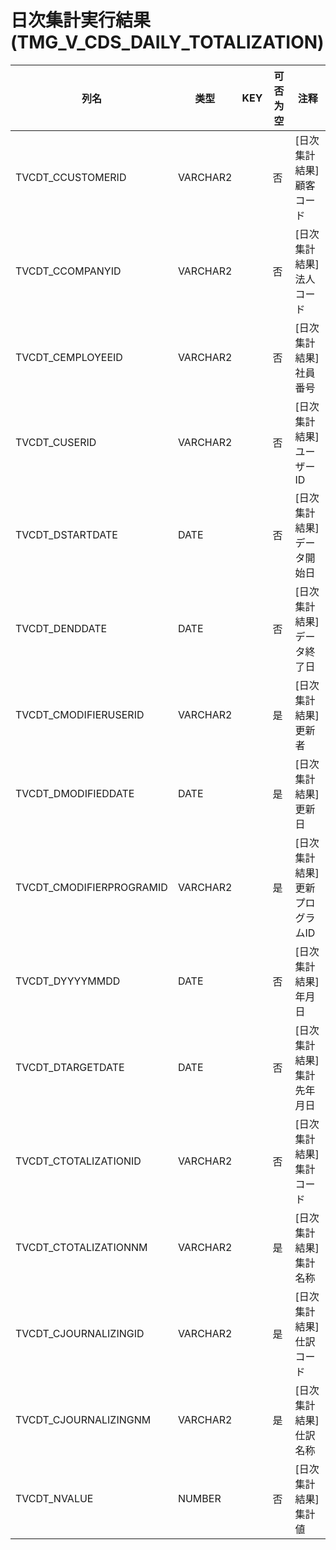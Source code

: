 # 日次集計実行結果(TMG_V_CDS_DAILY_TOTALIZATION)
| 列名   | 类型   | KEY  | 可否为空 | 注释   |
| ---- | ---- | ---- | ---- | ---- |
|TVCDT_CCUSTOMERID|VARCHAR2||否|[日次集計結果]顧客コード|
|TVCDT_CCOMPANYID|VARCHAR2||否|[日次集計結果]法人コード|
|TVCDT_CEMPLOYEEID|VARCHAR2||否|[日次集計結果]社員番号|
|TVCDT_CUSERID|VARCHAR2||否|[日次集計結果]ユーザーID|
|TVCDT_DSTARTDATE|DATE||否|[日次集計結果]データ開始日|
|TVCDT_DENDDATE|DATE||否|[日次集計結果]データ終了日|
|TVCDT_CMODIFIERUSERID|VARCHAR2||是|[日次集計結果]更新者|
|TVCDT_DMODIFIEDDATE|DATE||是|[日次集計結果]更新日|
|TVCDT_CMODIFIERPROGRAMID|VARCHAR2||是|[日次集計結果]更新プログラムID|
|TVCDT_DYYYYMMDD|DATE||否|[日次集計結果]年月日|
|TVCDT_DTARGETDATE|DATE||否|[日次集計結果]集計先年月日|
|TVCDT_CTOTALIZATIONID|VARCHAR2||否|[日次集計結果]集計コード|
|TVCDT_CTOTALIZATIONNM|VARCHAR2||是|[日次集計結果]集計名称|
|TVCDT_CJOURNALIZINGID|VARCHAR2||是|[日次集計結果]仕訳コード|
|TVCDT_CJOURNALIZINGNM|VARCHAR2||是|[日次集計結果]仕訳名称|
|TVCDT_NVALUE|NUMBER||否|[日次集計結果]集計値|

